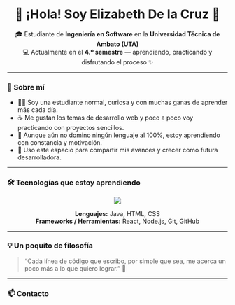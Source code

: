 <h1 align="center">💫 ¡Hola! Soy Elizabeth De la Cruz 💫</h1>

<p align="center">
  🎓 Estudiante de <b>Ingeniería en Software</b> en la <b>Universidad Técnica de Ambato (UTA)</b>  
  <br>
  💻 Actualmente en el <b>4.º semestre</b> — aprendiendo, practicando y disfrutando el proceso ✨  
</p>

---

### 🌟 Sobre mí

- 👩‍💻 Soy una estudiante normal, curiosa y con muchas ganas de aprender más cada día.  
- ☕ Me gustan los temas de desarrollo web y poco a poco voy practicando con proyectos sencillos.  
- 🌱 Aunque aún no domino ningún lenguaje al 100%, estoy aprendiendo con constancia y motivación.  
- 🚀 Uso este espacio para compartir mis avances y crecer como futura desarrolladora.  

---

### 🛠️ Tecnologías que estoy aprendiendo

<p align="center">
  <img src="https://skillicons.dev/icons?i=java,html,css,react,nodejs,git,github,vscode" />
</p>

<p align="center">
  <b>Lenguajes:</b> Java, HTML, CSS  
  <br>
  <b>Frameworks / Herramientas:</b> React, Node.js, Git, GitHub  
</p>

---

### 💡 Un poquito de filosofía

> “Cada línea de código que escribo, por simple que sea, me acerca un poco más a lo que quiero lograr.” 💜  

---

### 📫 Contacto

<p align="
